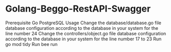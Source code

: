 # Golang-Beggo-RestAPI-Swagger

Prerequisite
Go
PostgreSQL
Usage
Change the database/database.go file database configuration according to the database in your system for the line number 24
Change the controllers/object.go file database configuration according to the database in your system for the line number 17 to 23
Run go mod tidy
Run bee run
